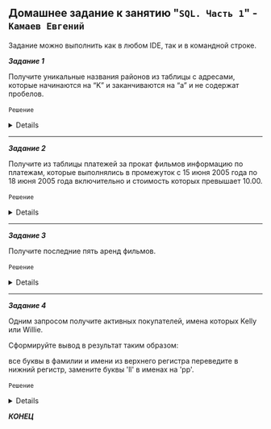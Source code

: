 ## Домашнее задание к занятию "`SQL. Часть 1`" - `Камаев Евгений`


Задание можно выполнить как в любом IDE, так и в командной строке.

***Задание 1***

Получите уникальные названия районов из таблицы с адресами, которые начинаются на “K” и заканчиваются на “a” и не содержат пробелов.


`Решение`

<details>
   
![Screnshot](https://github.com/7Evgen7/Netology/blob/main/JPG/12_03_SDBSQL/12_03_1.jpg)
   
</details>


---

***Задание 2***

Получите из таблицы платежей за прокат фильмов информацию по платежам, которые выполнялись в промежуток с 15 июня 2005 года по 18 июня 2005 года включительно и стоимость которых превышает 10.00.


`Решение`

<details>
   
![Screnshot](https://github.com/7Evgen7/Netology/blob/main/JPG/12_03_SDBSQL/12_03_2_.jpg)
   
</details>


---

***Задание 3***

Получите последние пять аренд фильмов.


`Решение`

<details>
   
![Screnshot](https://github.com/7Evgen7/Netology/blob/main/JPG/12_03_SDBSQL/12_03_3.jpg)
   
</details>


---

***Задание 4***

Одним запросом получите активных покупателей, имена которых Kelly или Willie.

Сформируйте вывод в результат таким образом:

все буквы в фамилии и имени из верхнего регистра переведите в нижний регистр,
замените буквы 'll' в именах на 'pp'.


`Решение`

<details>
   
![Screnshot](https://github.com/7Evgen7/Netology/blob/main/JPG/12_03_SDBSQL/12_03_4.jpg)
   
</details>


***КОНЕЦ***
